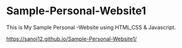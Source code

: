# Sample-Personal-Website1

This is My Sample Personal -Website using HTML,CSS & Javascript.



https://sanoj12.github.io/Sample-Personal-Website1/
